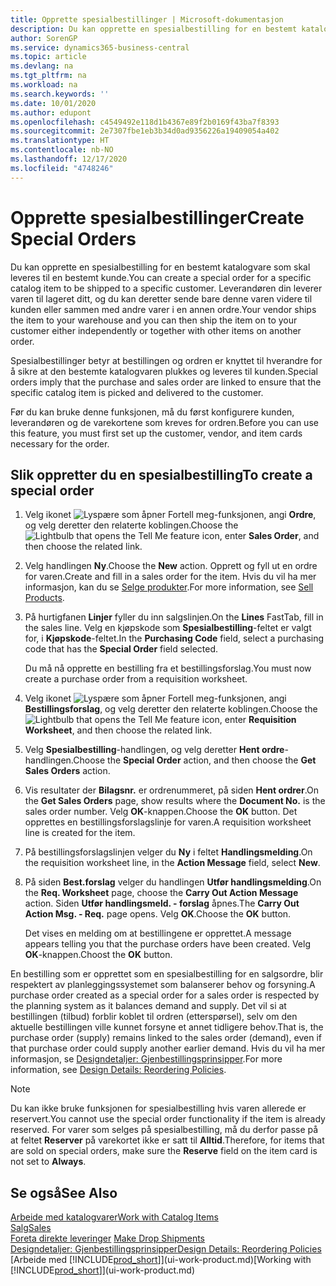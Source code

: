 ```yaml
---
title: Opprette spesialbestillinger | Microsoft-dokumentasjon
description: Du kan opprette en spesialbestilling for en bestemt katalogvare som skal leveres til en bestemt kunde. Leverandøren din leverer varen til lageret ditt, og du kan deretter sende bare denne varen videre til kunden eller sammen med andre varer i en annen ordre.
author: SorenGP
ms.service: dynamics365-business-central
ms.topic: article
ms.devlang: na
ms.tgt_pltfrm: na
ms.workload: na
ms.search.keywords: ''
ms.date: 10/01/2020
ms.author: edupont
ms.openlocfilehash: c4549492e118d1b4367e89f2b0169f43ba7f8393
ms.sourcegitcommit: 2e7307fbe1eb3b34d0ad9356226a19409054a402
ms.translationtype: HT
ms.contentlocale: nb-NO
ms.lasthandoff: 12/17/2020
ms.locfileid: "4748246"
---
```

# <a name="create-special-orders"></a><span data-ttu-id="92b32-104">Opprette spesialbestillinger</span><span class="sxs-lookup"><span data-stu-id="92b32-104">Create Special Orders</span></span>
<span data-ttu-id="92b32-105">Du kan opprette en spesialbestilling for en bestemt katalogvare som skal leveres til en bestemt kunde.</span><span class="sxs-lookup"><span data-stu-id="92b32-105">You can create a special order for a specific catalog item to be shipped to a specific customer.</span></span> <span data-ttu-id="92b32-106">Leverandøren din leverer varen til lageret ditt, og du kan deretter sende bare denne varen videre til kunden eller sammen med andre varer i en annen ordre.</span><span class="sxs-lookup"><span data-stu-id="92b32-106">Your vendor ships the item to your warehouse and you can then ship the item on to your customer either independently or together with other items on another order.</span></span>  

<span data-ttu-id="92b32-107">Spesialbestillinger betyr at bestillingen og ordren er knyttet til hverandre for å sikre at den bestemte katalogvaren plukkes og leveres til kunden.</span><span class="sxs-lookup"><span data-stu-id="92b32-107">Special orders imply that the purchase and sales order are linked to ensure that the specific catalog item is picked and delivered to the customer.</span></span>  

<span data-ttu-id="92b32-108">Før du kan bruke denne funksjonen, må du først konfigurere kunden, leverandøren og de varekortene som kreves for ordren.</span><span class="sxs-lookup"><span data-stu-id="92b32-108">Before you can use this feature, you must first set up the customer, vendor, and item cards necessary for the order.</span></span>  

## <a name="to-create-a-special-order"></a><span data-ttu-id="92b32-109">Slik oppretter du en spesialbestilling</span><span class="sxs-lookup"><span data-stu-id="92b32-109">To create a special order</span></span>  
1.  <span data-ttu-id="92b32-110">Velg ikonet ![Lyspære som åpner Fortell meg-funksjonen](media/ui-search/search_small.png "Fortell hva du vil gjøre"), angi **Ordre**, og velg deretter den relaterte koblingen.</span><span class="sxs-lookup"><span data-stu-id="92b32-110">Choose the ![Lightbulb that opens the Tell Me feature](media/ui-search/search_small.png "Tell me what you want to do") icon, enter **Sales Order**, and then choose the related link.</span></span>  
2. <span data-ttu-id="92b32-111">Velg handlingen **Ny**.</span><span class="sxs-lookup"><span data-stu-id="92b32-111">Choose the **New** action.</span></span> <span data-ttu-id="92b32-112">Opprett og fyll ut en  ordre for varen.</span><span class="sxs-lookup"><span data-stu-id="92b32-112">Create and fill in a  sales order for the item.</span></span> <span data-ttu-id="92b32-113">Hvis du vil ha mer informasjon, kan du se [Selge produkter](sales-how-sell-products.md).</span><span class="sxs-lookup"><span data-stu-id="92b32-113">For more information, see [Sell Products](sales-how-sell-products.md).</span></span>
3.  <span data-ttu-id="92b32-114">På hurtigfanen **Linjer** fyller du inn salgslinjen.</span><span class="sxs-lookup"><span data-stu-id="92b32-114">On the **Lines** FastTab, fill in the sales line.</span></span> <span data-ttu-id="92b32-115">Velg en kjøpskode som **Spesialbestilling**-feltet er valgt for, i **Kjøpskode**-feltet.</span><span class="sxs-lookup"><span data-stu-id="92b32-115">In the **Purchasing Code** field, select a purchasing code that has the **Special Order** field selected.</span></span>

    <span data-ttu-id="92b32-116">Du må nå opprette en bestilling fra et bestillingsforslag.</span><span class="sxs-lookup"><span data-stu-id="92b32-116">You must now create a purchase order from a requisition worksheet.</span></span>  
4. <span data-ttu-id="92b32-117">Velg ikonet ![Lyspære som åpner Fortell meg-funksjonen](media/ui-search/search_small.png "Fortell hva du vil gjøre"), angi **Bestillingsforslag**, og velg deretter den relaterte koblingen.</span><span class="sxs-lookup"><span data-stu-id="92b32-117">Choose the ![Lightbulb that opens the Tell Me feature](media/ui-search/search_small.png "Tell me what you want to do") icon, enter **Requisition Worksheet**, and then choose the related link.</span></span>  
5. <span data-ttu-id="92b32-118">Velg **Spesialbestilling**-handlingen, og velg deretter **Hent ordre**-handlingen.</span><span class="sxs-lookup"><span data-stu-id="92b32-118">Choose the **Special Order** action, and then choose the **Get Sales Orders** action.</span></span>  
6.  <span data-ttu-id="92b32-119">Vis resultater der **Bilagsnr.** er ordrenummeret, på siden **Hent ordrer**.</span><span class="sxs-lookup"><span data-stu-id="92b32-119">On the **Get Sales Orders** page, show results where the **Document No.** is the sales order number.</span></span> <span data-ttu-id="92b32-120">Velg **OK**-knappen.</span><span class="sxs-lookup"><span data-stu-id="92b32-120">Choose the **OK** button.</span></span> <span data-ttu-id="92b32-121">Det opprettes en bestillingsforslagslinje for varen.</span><span class="sxs-lookup"><span data-stu-id="92b32-121">A requisition worksheet line is created for the item.</span></span>  
7.  <span data-ttu-id="92b32-122">På bestillingsforslagslinjen velger du **Ny** i feltet **Handlingsmelding**.</span><span class="sxs-lookup"><span data-stu-id="92b32-122">On the requisition worksheet line, in the **Action Message** field, select **New**.</span></span>  
8.  <span data-ttu-id="92b32-123">På siden **Best.forslag** velger du handlingen **Utfør handlingsmelding**.</span><span class="sxs-lookup"><span data-stu-id="92b32-123">On the **Req. Worksheet** page, choose the **Carry Out Action Message** action.</span></span> <span data-ttu-id="92b32-124">Siden **Utfør handlingsmeld. - forslag** åpnes.</span><span class="sxs-lookup"><span data-stu-id="92b32-124">The **Carry Out Action Msg. - Req.** page opens.</span></span> <span data-ttu-id="92b32-125">Velg **OK**.</span><span class="sxs-lookup"><span data-stu-id="92b32-125">Choose the **OK** button.</span></span>  

    <span data-ttu-id="92b32-126">Det vises en melding om at bestillingene er opprettet.</span><span class="sxs-lookup"><span data-stu-id="92b32-126">A message appears telling you that the purchase orders have been created.</span></span> <span data-ttu-id="92b32-127">Velg **OK**-knappen.</span><span class="sxs-lookup"><span data-stu-id="92b32-127">Choost the **OK** button.</span></span>  

<span data-ttu-id="92b32-128">En bestilling som er opprettet som en spesialbestilling for en salgsordre, blir respektert av planleggingssystemet som balanserer behov og forsyning.</span><span class="sxs-lookup"><span data-stu-id="92b32-128">A purchase order created as a special order for a sales order is respected by the planning system as it balances demand and supply.</span></span> <span data-ttu-id="92b32-129">Det vil si at bestillingen (tilbud) forblir koblet til ordren (etterspørsel), selv om den aktuelle bestillingen ville kunnet forsyne et annet tidligere behov.</span><span class="sxs-lookup"><span data-stu-id="92b32-129">That is, the purchase order (supply) remains linked to the sales order (demand), even if that purchase order could supply another earlier demand.</span></span> <span data-ttu-id="92b32-130">Hvis du vil ha mer informasjon, se [Designdetaljer: Gjenbestillingsprinsipper](design-details-reservation-order-tracking-and-action-messaging.md).</span><span class="sxs-lookup"><span data-stu-id="92b32-130">For more information, see [Design Details: Reordering Policies](design-details-reservation-order-tracking-and-action-messaging.md).</span></span>  

> [!NOTE]  
>  <span data-ttu-id="92b32-131">Du kan ikke bruke funksjonen for spesialbestilling hvis varen allerede er reservert.</span><span class="sxs-lookup"><span data-stu-id="92b32-131">You cannot use the special order functionality if the item is already reserved.</span></span> <span data-ttu-id="92b32-132">For varer som selges på spesialbestilling, må du derfor passe på at feltet **Reserver** på varekortet ikke er satt til **Alltid**.</span><span class="sxs-lookup"><span data-stu-id="92b32-132">Therefore, for items that are sold on special orders, make sure the **Reserve** field on the item card is not set to **Always**.</span></span>  

## <a name="see-also"></a><span data-ttu-id="92b32-133">Se også</span><span class="sxs-lookup"><span data-stu-id="92b32-133">See Also</span></span>  
[<span data-ttu-id="92b32-134">Arbeide med katalogvarer</span><span class="sxs-lookup"><span data-stu-id="92b32-134">Work with Catalog Items</span></span>](inventory-how-work-nonstock-items.md)  
[<span data-ttu-id="92b32-135">Salg</span><span class="sxs-lookup"><span data-stu-id="92b32-135">Sales</span></span>](sales-manage-sales.md)  
<span data-ttu-id="92b32-136">[Foreta direkte leveringer](sales-how-drop-shipment.md) </span><span class="sxs-lookup"><span data-stu-id="92b32-136">[Make Drop Shipments](sales-how-drop-shipment.md) </span></span>  
[<span data-ttu-id="92b32-137">Designdetaljer: Gjenbestillingsprinsipper</span><span class="sxs-lookup"><span data-stu-id="92b32-137">Design Details: Reordering Policies</span></span>](design-details-reservation-order-tracking-and-action-messaging.md)  
<span data-ttu-id="92b32-138">[Arbeide med [!INCLUDE[prod_short](includes/prod_short.md)]](ui-work-product.md)</span><span class="sxs-lookup"><span data-stu-id="92b32-138">[Working with [!INCLUDE[prod_short](includes/prod_short.md)]](ui-work-product.md)</span></span>
